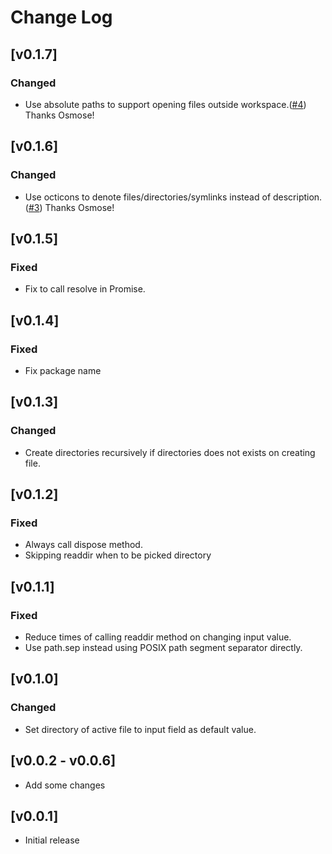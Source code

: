 # Change Log
## [v0.1.7]
### Changed
- Use absolute paths to support opening files outside workspace.([#4](https://github.com/jit-y/vscode-advanced-open-file/pull/4)) Thanks Osmose!

## [v0.1.6]
### Changed
- Use octicons to denote files/directories/symlinks instead of description. ([#3](https://github.com/jit-y/vscode-advanced-open-file/pull/3)) Thanks Osmose!

## [v0.1.5]
### Fixed
- Fix to call resolve in Promise.

## [v0.1.4]
### Fixed
- Fix package name

## [v0.1.3]
### Changed
- Create directories recursively if directories does not exists on creating file.

## [v0.1.2]
### Fixed
- Always call dispose method.
- Skipping readdir when to be picked directory

## [v0.1.1]
### Fixed
- Reduce times of calling readdir method on changing input value.
- Use path.sep instead using POSIX path segment separator directly.

## [v0.1.0]
### Changed
- Set directory of active file to input field as default value.

## [v0.0.2 - v0.0.6]
- Add some changes

## [v0.0.1]
- Initial release

